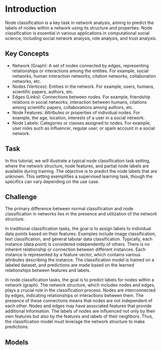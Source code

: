 # Introduction

Node classification is a key task in network analysis, aiming to predict the labels of nodes within a network using its structure and properties. Node classification is essential in various applications in computational social science, including social network analysis, role analysis, and trust analysis.

## Key Concepts

* Network (Graph): A set of nodes connected by edges, representing relationships or interactions among the entities. For example, social networks, human interaction networks, citation networks, collaboration networks, etc.
* Nodes (Vertices): Entities in the network. For example, users, humans, scientific papers, authors, etc.
* Edges (Links): Connections between nodes. For example, friendship relations in social networks, interaction between humans, citations among scientific papers, collaborations among authors, etc.
* Node Features: Attributes or properties of individual nodes. For example, the age, location, interests of a user in a social network.
* Node Labels: Categories or classes assigned to nodes. For example, user roles such as influencer, regular user, or spam account in a social network.

## Task
In this tutorial, we will illustrate a typical node classification task setting, where the network structure, node features, and partial node labels are available during training. The objective is to predict the node labels that are unknown. This setting exemplifies a supervised learning task, though the specifics can vary depending on the use case.

## Challenge

The primary difference between normal classification and node classification in networks lies in the presence and utilization of the network structure.

In traditional classification tasks, the goal is to assign labels to individual data points based on their features. Examples include image classification, text classification, and general tabular data classification. Typically, each instance (data point) is considered independently of others. There is no inherent relationship or connection between different instances.
Each instance is represented by a feature vector, which contains various attributes describing the instance. The classification model is trained on a labeled dataset, and predictions are made based on the learned relationships between features and labels.

In node classification tasks, the goal is to predict labels for nodes within a network (graph). The network structure, which includes nodes and edges, plays a crucial role in the classification process. Nodes are interconnected by edges, indicating relationships or interactions between them. The presence of these connections means that nodes are not independent of each other.
Nodes and edges may have associated features that provide additional information. The labels of nodes are influenced not only by their own features but also by the features and labels of their neighbors. Thus, the classification model must leverage the network structure to make predictions.

## Models
